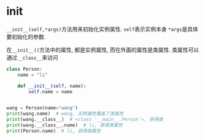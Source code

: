 # init

`__init__(self,*args)`方法用来初始化实例属性.
`self`表示实例本身
`*args`是具体要初始化的参数.

在`__init__()`方法中的属性, 都是实例属性, 而在外面的属性是类属性. 类属性可以通过`__class__`来访问

```py
class Person:
    name = "li"

    def __init__(self, name):
        self.name = name


wang = Person(name="wang")
print(wang.name)  # wang, 实例属性覆盖了类属性
print(wang.__class__)  # <class '__main__.Person'>, 获得类
print(wang.__class__.name)  # li, 获得类属性
print(Person.name)  # li, 获得类属性

```